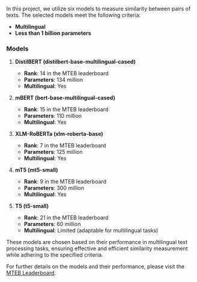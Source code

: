 
In this project, we utilize six models to measure similarity between pairs of texts. The selected models meet the following criteria:
- **Multilingual**
- **Less than 1 billion parameters**

### Models

1. **DistilBERT (distilbert-base-multilingual-cased)**
   - **Rank**: 14 in the MTEB leaderboard
   - **Parameters**: 134 million
   - **Multilingual**: Yes

2. **mBERT (bert-base-multilingual-cased)**
   - **Rank**: 15 in the MTEB leaderboard
   - **Parameters**: 110 million
   - **Multilingual**: Yes

3. **XLM-RoBERTa (xlm-roberta-base)**
   - **Rank**: 7 in the MTEB leaderboard
   - **Parameters**: 125 million
   - **Multilingual**: Yes

4. **mT5 (mt5-small)**
   - **Rank**: 9 in the MTEB leaderboard
   - **Parameters**: 300 million
   - **Multilingual**: Yes

5. **T5 (t5-small)**
   - **Rank**: 21 in the MTEB leaderboard
   - **Parameters**: 60 million
   - **Multilingual**: Limited (adaptable for multilingual tasks)

These models are chosen based on their performance in multilingual text processing tasks, ensuring effective and efficient similarity measurement while adhering to the specified criteria.

For further details on the models and their performance, please visit the [MTEB Leaderboard](https://huggingface.co/spaces/mteb/leaderboard).
